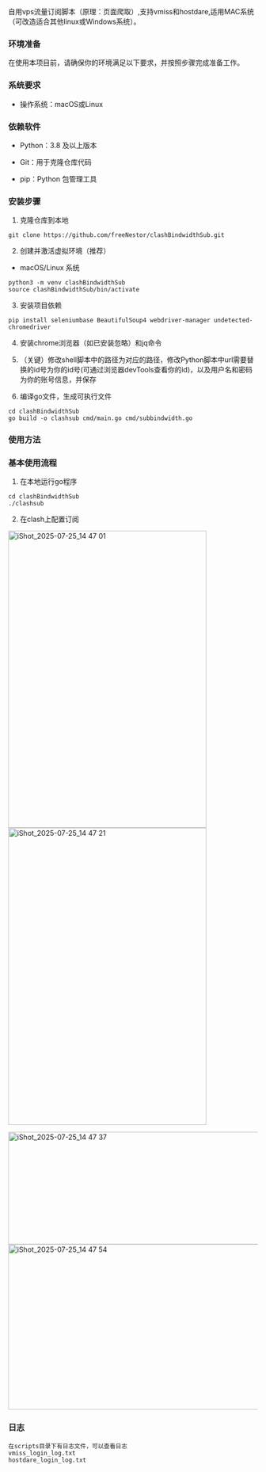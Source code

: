 自用vps流量订阅脚本（原理：页面爬取）,支持vmiss和hostdare,适用MAC系统（可改造适合其他linux或Windows系统）。

### 环境准备&#xA;

在使用本项目前，请确保你的环境满足以下要求，并按照步骤完成准备工作。

### 系统要求&#xA;

*   操作系统：macOS或Linux

### 依赖软件&#xA;

*   Python：3.8 及以上版本

*   Git：用于克隆仓库代码

*   pip：Python 包管理工具

### 安装步骤&#xA;

1.  克隆仓库到本地

```
git clone https://github.com/freeNestor/clashBindwidthSub.git
```

2.  创建并激活虚拟环境（推荐）

*   macOS/Linux 系统

```
python3 -m venv clashBindwidthSub
source clashBindwidthSub/bin/activate
```

3.  安装项目依赖

```
pip install seleniumbase BeautifulSoup4 webdriver-manager undetected-chromedriver
```

4.  安装chrome浏览器（如已安装忽略）和jq命令

5.  （关键）修改shell脚本中的路径为对应的路径，修改Python脚本中url需要替换的id号为你的id号(可通过浏览器devTools查看你的id)，以及用户名和密码为你的账号信息，并保存

6.  编译go文件，生成可执行文件

```
cd clashBindwidthSub
go build -o clashsub cmd/main.go cmd/subbindwidth.go
```

### 使用方法&#xA;

### 基本使用流程&#xA;

1.  在本地运行go程序

```
cd clashBindwidthSub
./clashsub
```

2.  在clash上配置订阅

<img width="400" height="600" alt="iShot_2025-07-25_14 47 01" src="https://github.com/user-attachments/assets/dc4d0a6f-8f1f-408d-9611-2e18a2fd6e9f" /><img width="400" height="600" alt="iShot_2025-07-25_14 47 21" src="https://github.com/user-attachments/assets/f2104f45-9ec3-4e6f-a824-684f53c21ba4" />

<img width="994" height="227" alt="iShot_2025-07-25_14 47 37" src="https://github.com/user-attachments/assets/d687f991-39af-4629-835f-708bb7971e1b" />
<img width="978" height="334" alt="iShot_2025-07-25_14 47 54" src="https://github.com/user-attachments/assets/70bd2f29-8695-4ce0-8926-afb41ed7916d" />


### 日志&#xA;

```
在scripts目录下有日志文件，可以查看日志
vmiss_login_log.txt
hostdare_login_log.txt
```
